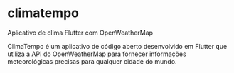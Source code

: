 # climatempo

Aplicativo de clima Flutter com OpenWeatherMap

ClimaTempo é um aplicativo de código aberto desenvolvido em Flutter que utiliza a API do OpenWeatherMap para fornecer informações meteorológicas precisas para qualquer cidade do mundo.